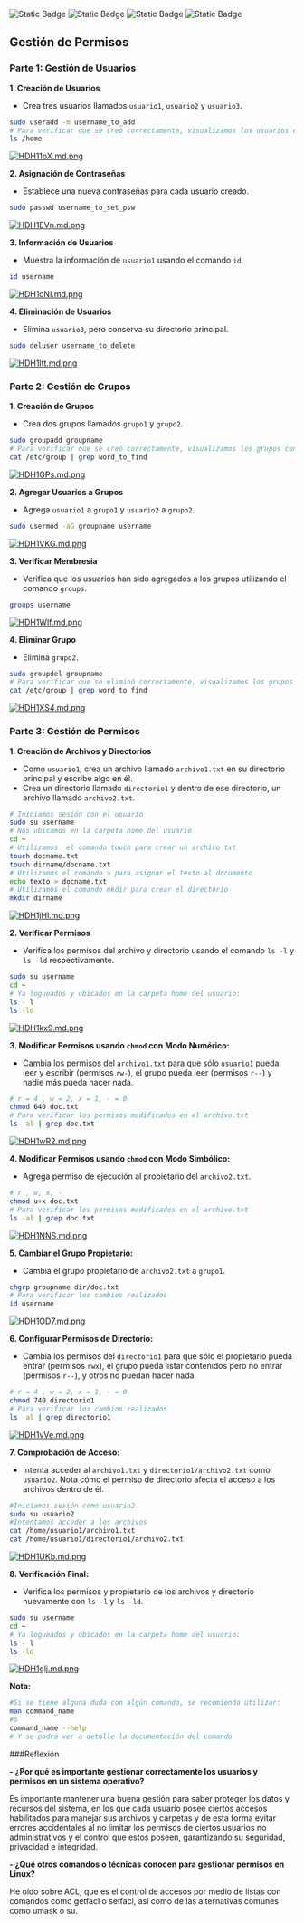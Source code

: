 ![Static Badge](https://img.shields.io/badge/Actividad_%233-green)
![Static Badge](https://img.shields.io/badge/SO1_Secci%C3%B3n_N-2S23-blue)
![Static Badge](https://img.shields.io/badge/Carnet-201908075-red)      ![Static Badge](https://img.shields.io/badge/Estudiante-Juan_José_López_Pérez-red)


## **Gestión de Permisos**

### Parte 1: Gestión de Usuarios

**1. Creación de Usuarios**
- Crea tres usuarios llamados `usuario1`, `usuario2` y `usuario3`.

 ```bash
sudo useradd -m username_to_add
# Para verificar que se creó correctamente, visualizamos los usuarios con el comando:
ls /home
```
[![HDH11oX.md.png](https://iili.io/HDH11oX.md.png)](https://freeimage.host/i/HDH11oX)

**2. Asignación de Contraseñas**
- Establece una nueva contraseñas para cada usuario creado.

 ```bash
sudo passwd username_to_set_psw
```
[![HDH1EVn.md.png](https://iili.io/HDH1EVn.md.png)](https://freeimage.host/i/HDH1EVn)

**3. Información de Usuarios**
- Muestra la información de `usuario1` usando el comando `id`.

 ```bash
id username
```
[![HDH1cNI.md.png](https://iili.io/HDH1cNI.md.png)](https://freeimage.host/i/HDH1cNI)

**4. Eliminación de Usuarios**
- Elimina `usuario3`, pero conserva su directorio principal.

 ```bash
sudo deluser username_to_delete
```
[![HDH1ltt.md.png](https://iili.io/HDH1ltt.md.png)](https://freeimage.host/i/HDH1ltt)

### Parte 2: Gestión de Grupos

**1. Creación de Grupos**
- Crea dos grupos llamados `grupo1` y `grupo2`.

 ```bash
sudo groupadd groupname
# Para verificar que se creó correctamente, visualizamos los grupos con el comando:
cat /etc/group | grep word_to_find
```
[![HDH1GPs.md.png](https://iili.io/HDH1GPs.md.png)](https://freeimage.host/i/HDH1GPs)

**2. Agregar Usuarios a Grupos**
- Agrega `usuario1` a `grupo1` y `usuario2` a `grupo2`.

 ```bash
sudo usermod -aG groupname username
```
[![HDH1VKG.md.png](https://iili.io/HDH1VKG.md.png)](https://freeimage.host/i/HDH1VKG)

**3. Verificar Membresía**
- Verifica que los usuarios han sido agregados a los grupos utilizando el comando `groups`.

 ```bash
groups username  
```
[![HDH1Wlf.md.png](https://iili.io/HDH1Wlf.md.png)](https://freeimage.host/i/HDH1Wlf)

**4. Eliminar Grupo**
- Elimina `grupo2`.

 ```bash
sudo groupdel groupname
# Para verificar que se eliminó correctamente, visualizamos los grupos con el comando:
cat /etc/group | grep word_to_find
```
[![HDH1XS4.md.png](https://iili.io/HDH1XS4.md.png)](https://freeimage.host/i/HDH1XS4)

### Parte 3: Gestión de Permisos

**1. Creación de Archivos y Directorios**
- Como `usuario1`, crea un archivo llamado `archivo1.txt` en su directorio principal y escribe algo en él.
- Crea un directorio llamado `directorio1` y dentro de ese directorio, un archivo llamado `archivo2.txt`.

 ```bash
 # Iniciamos sesión con el usuario
sudo su username
# Nos ubicamos en la carpeta home del usuario
cd ~
# Utilizamos  el comando touch para crear un archivo txt
touch docname.txt 
touch dirname/docname.txt
# Utilizamos el comando > para asignar el texto al documento
echo texto > docname.txt
# Utilizamos el comando mkdir para crear el directorio
mkdir dirname
```
[![HDH1jHl.md.png](https://iili.io/HDH1jHl.md.png)](https://freeimage.host/i/HDH1jHl)

**2. Verificar Permisos**
- Verifica los permisos del archivo y directorio usando el comando `ls -l` y `ls -ld` respectivamente.

 ```bash
 sudo su username
 cd ~
 # Ya logueados y ubicados en la carpeta home del usuario:
ls - l
ls -ld
```
[![HDH1kx9.md.png](https://iili.io/HDH1kx9.md.png)](https://freeimage.host/i/HDH1kx9)

**3. Modificar Permisos usando `chmod` con Modo Numérico:**
- Cambia los permisos del `archivo1.txt` para que sólo `usuario1` pueda leer y escribir (permisos `rw-`), el grupo pueda leer (permisos `r--`) y nadie más pueda hacer nada.

 ```bash
# r = 4 , w = 2, x = 1, - = 0
chmod 640 doc.txt
 # Para verificar los permisos modificados en el archivo.txt
ls -al | grep doc.txt
```
[![HDH1wR2.md.png](https://iili.io/HDH1wR2.md.png)](https://freeimage.host/i/HDH1wR2)

**4. Modificar Permisos usando `chmod` con Modo Simbólico:**
- Agrega permiso de ejecución al propietario del `archivo2.txt`.

 ```bash
# r , w, x, - 
chmod u+x doc.txt
 # Para verificar los permisos modificados en el archivo.txt
ls -al | grep doc.txt
```
[![HDH1NNS.md.png](https://iili.io/HDH1NNS.md.png)](https://freeimage.host/i/HDH1NNS)

**5. Cambiar el Grupo Propietario:**
- Cambia el grupo propietario de `archivo2.txt` a `grupo1`.

 ```bash
chgrp groupname dir/doc.txt
 # Para verificar los cambios realizados 
id username
```
[![HDH1OD7.md.png](https://iili.io/HDH1OD7.md.png)](https://freeimage.host/i/HDH1OD7)

**6. Configurar Permisos de Directorio:**
- Cambia los permisos del `directorio1` para que sólo el propietario pueda entrar (permisos `rwx`), el grupo pueda listar contenidos pero no entrar (permisos `r--`), y otros no puedan hacer nada.

 ```bash
# r = 4 , w = 2, x = 1, - = 0
chmod 740 directorio1
 # Para verificar los cambios realizados
ls -al | grep directorio1
```
[![HDH1vVe.md.png](https://iili.io/HDH1vVe.md.png)](https://freeimage.host/i/HDH1vVe)

**7. Comprobación de Acceso:**
- Intenta acceder al `archivo1.txt` y `directorio1/archivo2.txt` como `usuario2`. Nota cómo el permiso de directorio afecta el acceso a los archivos dentro de él.

 ```bash
#Iniciamos sesión como usuario2  
sudo su usuario2
#Intentamos acceder a los archivos
cat /home/usuario1/archivo1.txt
cat /home/usuario1/directorio1/archivo2.txt
```
[![HDH1UKb.md.png](https://iili.io/HDH1UKb.md.png)](https://freeimage.host/i/HDH1UKb)

**8. Verificación Final:**
- Verifica los permisos y propietario de los archivos y directorio nuevamente con `ls -l` y `ls -ld`.

 ```bash
 sudo su username
 cd ~
 # Ya logueados y ubicados en la carpeta home del usuario:
ls - l
ls -ld
```
[![HDH1glj.md.png](https://iili.io/HDH1glj.md.png)](https://freeimage.host/i/HDH1glj)


**Nota:**

 ```bash
 #Si se tiene alguna duda con algún comando, se recomienda utilizar:
man command_name
#o
command_name --help
 # Y se podrá ver a detalle la documentación del comando
```

###Reflexión

**- ¿Por qué es importante gestionar correctamente los usuarios y permisos en un sistema operativo?**

Es importante mantener una buena gestión para saber proteger los datos y recursos del sistema, en los que cada usuario posee ciertos accesos habilitados para manejar sus archivos y carpetas y de esta forma evitar errores accidentales al no limitar los permisos de ciertos usuarios no administrativos y el control que estos poseen, garantizando su seguridad, privacidad e integridad.

**- ¿Qué otros comandos o técnicas conocen para gestionar permisos en Linux?**

He oído sobre ACL, que es el control de accesos por medio de listas con comandos como getfacl o setfacl, así como de las alternativas comunes como umask o su.


